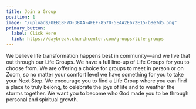 ```yaml
---
title: Join a Group
position: 1
image: "/uploads/0EB18F7D-3BAA-4FEF-8570-5EAA2E672E15-b8e7d5.png"
primary_button:
  label: Click Here
  link: https://daybreak.churchcenter.com/groups/life-groups
---
```


We believe life transformation happens best in community—and we live that out through our Life Groups. We have a full line-up of Life Groups for you to choose from. We are offering a choice for groups to meet in person or on Zoom, so no matter your comfort level we have something for you to take your Next Step. We encourage you to find a Life Group where you can find a place to truly belong, to celebrate the joys of life and to weather the storms together. We want you to become who God made you to be through personal and spiritual growth.
